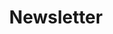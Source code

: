 ---
title: "Newsletter"
bookcase_cover_src: "cover/balloon.png"
bookcase_cover_src_dark: "cover/balloon_dark.png"
type: "balloon"
balloon_img_src: "icons/balloon.svg"
balloon_img_src_dark: "icons/balloon_dark.svg"
balloon_circle: false
balloon_resources: "issues"
---